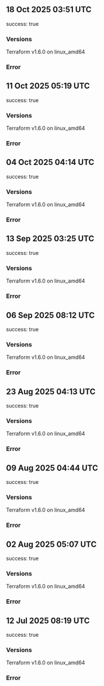 ## 18 Oct 2025 03:51 UTC

success: true

### Versions

Terraform v1.6.0
on linux_amd64

### Error

## 11 Oct 2025 05:19 UTC

success: true

### Versions

Terraform v1.6.0
on linux_amd64

### Error

## 04 Oct 2025 04:14 UTC

success: true

### Versions

Terraform v1.6.0
on linux_amd64

### Error

## 13 Sep 2025 03:25 UTC

success: true

### Versions

Terraform v1.6.0
on linux_amd64

### Error

## 06 Sep 2025 08:12 UTC

success: true

### Versions

Terraform v1.6.0
on linux_amd64

### Error

## 23 Aug 2025 04:13 UTC

success: true

### Versions

Terraform v1.6.0
on linux_amd64

### Error

## 09 Aug 2025 04:44 UTC

success: true

### Versions

Terraform v1.6.0
on linux_amd64

### Error

## 02 Aug 2025 05:07 UTC

success: true

### Versions

Terraform v1.6.0
on linux_amd64

### Error

## 12 Jul 2025 08:19 UTC

success: true

### Versions

Terraform v1.6.0
on linux_amd64

### Error

